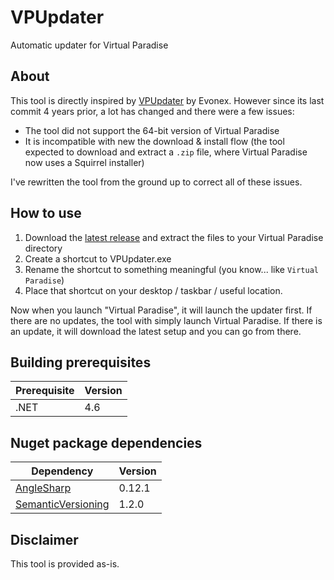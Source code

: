 # VPUpdater
Automatic updater for Virtual Paradise

## About
This tool is directly inspired by [VPUpdater](https://github.com/Evonex/VPUpdater) by Evonex. However since its last commit 4 years prior, a lot has changed and there were a few issues:

* The tool did not support the 64-bit version of Virtual Paradise
* It is incompatible with new the download & install flow (the tool expected to download and extract a `.zip` file, where Virtual Paradise now uses a Squirrel installer)

I've rewritten the tool from the ground up to correct all of these issues.

## How to use
1. Download the [latest release](https://github.com/oliverbooth/VPUpdater/releases/latest) and extract the files to your Virtual Paradise directory
2. Create a shortcut to VPUpdater.exe
3. Rename the shortcut to something meaningful (you know... like `Virtual Paradise`)
4. Place that shortcut on your desktop / taskbar / useful location.

Now when you launch "Virtual Paradise", it will launch the updater first. If there are no updates, the tool with simply launch Virtual Paradise. If there is an update, it will download the latest setup and you can go from there.

## Building prerequisites
|Prerequisite|Version|
|- |- |
|.NET|4.6|

## Nuget package dependencies
|Dependency|Version|
|- |- |
|[AngleSharp](https://www.nuget.org/packages/AngleSharp/0.12.1)|0.12.1|
|[SemanticVersioning](https://www.nuget.org/packages/SemanticVersioning/1.2.0)|1.2.0|

## Disclaimer
This tool is provided as-is.